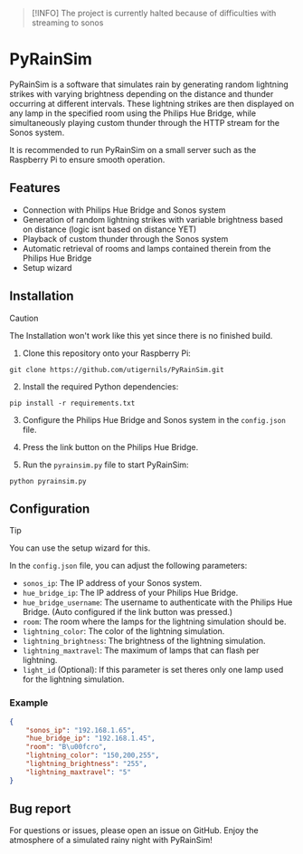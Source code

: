 > [!INFO]
> The project is currently halted because of difficulties with streaming to sonos
# PyRainSim 

PyRainSim is a software that simulates rain by generating random lightning strikes with varying brightness depending on the distance and thunder occurring at different intervals. These lightning strikes are then displayed on any lamp in the specified room using the Philips Hue Bridge, while simultaneously playing custom thunder through the HTTP stream for the Sonos system.

It is recommended to run PyRainSim on a small server such as the Raspberry Pi to ensure smooth operation.

## Features

- Connection with Philips Hue Bridge and Sonos system
- Generation of random lightning strikes with variable brightness based on distance (logic isnt based on distance YET)
- Playback of custom thunder through the Sonos system
- Automatic retrieval of rooms and lamps contained therein from the Philips Hue Bridge
- Setup wizard

## Installation
> [!CAUTION]
> The Installation won't work like this yet since there is no finished build.

1. Clone this repository onto your Raspberry Pi:

```
git clone https://github.com/utigernils/PyRainSim.git
```

2. Install the required Python dependencies:

```
pip install -r requirements.txt
```

3. Configure the Philips Hue Bridge and Sonos system in the `config.json` file.

4. Press the link button on the Philips Hue Bridge.

5. Run the `pyrainsim.py` file to start PyRainSim:

```
python pyrainsim.py
```

## Configuration
> [!TIP]
> You can use the setup wizard for this.

In the `config.json` file, you can adjust the following parameters:

- `sonos_ip`: The IP address of your Sonos system.
- `hue_bridge_ip`: The IP address of your Philips Hue Bridge.
- `hue_bridge_username`: The username to authenticate with the Philips Hue Bridge. (Auto configured if the link button was pressed.)
- `room`: The room where the lamps for the lightning simulation should be.
- `lightning_color`: The color of the lightning simulation.
- `lightning_brightness`: The brightness of the lightning simulation.
- `lightning_maxtravel`: The maximum of lamps that can flash per lightning.
- `light_id` (Optional): If this parameter is set theres only one lamp used for the lightning simulation.

### Example

```json
{
    "sonos_ip": "192.168.1.65",
    "hue_bridge_ip": "192.168.1.45",
    "room": "B\u00fcro",
    "lightning_color": "150,200,255",
    "lightning_brightness": "255",
    "lightning_maxtravel": "5"
}
```
## Bug report
For questions or issues, please open an issue on GitHub.
Enjoy the atmosphere of a simulated rainy night with PyRainSim! 
